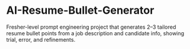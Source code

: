 # AI-Resume-Bullet-Generator
Fresher-level prompt engineering project that generates 2–3 tailored resume bullet points from a job description and candidate info, showing trial, error, and refinements.
